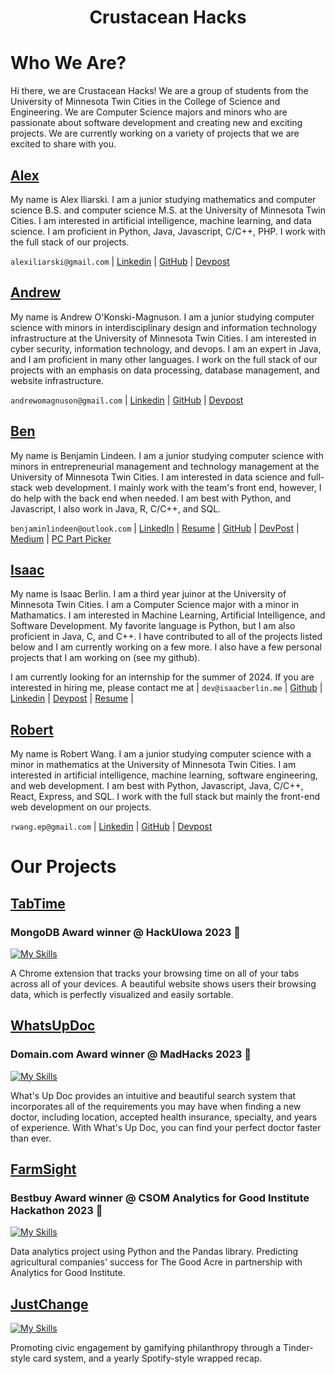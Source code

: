 <h1 align='center'>
  Crustacean Hacks
</h1>

# Who We Are? 
Hi there, we are Crustacean Hacks! We are a group of students from the University of Minnesota Twin Cities in the College of Science and Engineering. We are Computer Science majors and minors who are passionate about software development and creating new and exciting projects. We are currently working on a variety of projects that we are excited to share with you.

## [Alex](https://github.com/alex-iliarski)
My name is Alex Iliarski. I am a junior studying mathematics and computer science B.S. and computer science M.S. at the University of Minnesota Twin Cities. I am interested in artificial intelligence, machine learning, and data science. I am proficient in Python, Java, Javascript, C/C++, PHP. I work with the full stack of our projects. 

`alexiliarski@gmail.com` | [Linkedin](https://www.linkedin.com/in/alex-iliarski/) | [GitHub](https://github.com/alex-iliarski) | [Devpost](https://devpost.com/alex-iliarski)

## [Andrew](https://github.com/i0dev)  
My name is Andrew O'Konski-Magnuson. I am a junior studying computer science with minors in interdisciplinary design and information technology infrastructure at the University of Minnesota Twin Cities. I am interested in cyber security, information technology, and devops. I am an expert in Java, and I am proficient in many other languages. I work on the full stack of our projects with an emphasis on data processing, database management, and website infrastructure. 

`andrewomagnuson@gmail.com` | [Linkedin](https://www.linkedin.com/in/andrewomagnuson/) | [GitHub](https://github.com/i0dev) | [Devpost](https://devpost.com/i0dev)

## [Ben](https://github.com/BenjaminLindeen) 
My name is Benjamin Lindeen. I am a junior studying computer science with minors in entrepreneurial management and technology management at the University of Minnesota Twin Cities. I am interested in data science and full-stack web development. I mainly work with the team's front end, however, I do help with the back end when needed. I am best with Python, and Javascript, I also work in Java, R, C/C++, and SQL. 

`benjaminlindeen@outlook.com` | [LinkedIn](https://www.linkedin.com/in/benjaminlindeen) | [Resume](https://docs.google.com/document/d/1umGJqfcDb26GyK_wBpfdNIRu-HMwFcV4mJjp5U9vrVI/edit?usp=sharing) | [GitHub](https://github.com/BenjaminLindeen) | [DevPost](https://devpost.com/benjaminlindeen?ref_content=user-portfolio&ref_feature=portfolio&ref_medium=global-nav) | [Medium](https://medium.com/@benjaminlindeen) | [PC Part Picker](https://pcpartpicker.com/user/Asian_PC_Guy/saved/)

## [Isaac](https://github.com/isaac-berlin)  
My name is Isaac Berlin. I am a third year juinor at the University of Minnesota Twin Cities. I am a Computer Science major with a minor in Mathamatics. I am interested in Machine Learning, Artificial Intelligence, and Software Development. My favorite language is Python, but I am also proficient in Java, C, and C++. I have contributed to all of the projects listed below and I am currently working on a few more. I also have a few personal projects that I am working on (see my github). 

I am currently looking for an internship for the summer of 2024. If you are interested in hiring me, please contact me at | `dev@isaacberlin.me` | [Github](https://github.com/isaac-berlin) | [Linkedin](https://www.linkedin.com/in/isaac-berlin/) | [Devpost](https://devpost.com/isaac-berlin) | [Resume](resumes/isaac-berlin/Isaac%20Berlin%20Resume%20V2.pdf) |

## [Robert](https://github.com/RWang-Dev)
My name is Robert Wang. I am a junior studying computer science with a minor in mathematics at the University of Minnesota Twin Cities. I am interested in artificial intelligence, machine learning, software engineering, and web development. I am best with Python, Javascript, Java, C/C++, React, Express, and SQL. I work with the full stack but mainly the front-end web development on our projects.

`rwang.ep@gmail.com` | [Linkedin](https://www.linkedin.com/in/rwang523/) | [GitHub](https://github.com/RWang-Dev) | [Devpost](https://devpost.com/RWang-Dev)

# Our Projects

## [TabTime](https://github.com/Crustacean-Hacks/HackUIowa)
### MongoDB Award winner @ HackUIowa 2023 🎉
[![My Skills](https://skillicons.dev/icons?i=python,javascript,flask,html,css,bootstrap,mongodb)](https://skillicons.dev)

A Chrome extension that tracks your browsing time on all of your tabs across all of your devices. A beautiful website shows users their browsing data, which is perfectly visualized and easily sortable. 

## [WhatsUpDoc](https://github.com/Crustacean-Hacks/WhatsUpDoc)
### Domain.com Award winner @ MadHacks 2023 🎉
[![My Skills](https://skillicons.dev/icons?i=python,flask,html,css,bootstrap,mongodb)](https://skillicons.dev)

What's Up Doc provides an intuitive and beautiful search system that incorporates all of the requirements you may have when finding a new doctor, including location, accepted health insurance, specialty, and years of experience. With What's Up Doc, you can find your perfect doctor faster than ever.

## [FarmSight](https://github.com/Crustacean-Hacks/FarmSight)
### Bestbuy Award winner @ CSOM Analytics for Good Institute Hackathon 2023 🎉
[![My Skills](https://skillicons.dev/icons?i=python,javascript,django,react,html,css)](https://skillicons.dev)

Data analytics project using Python and the Pandas library. Predicting agricultural companies' success for The Good Acre in partnership with Analytics for Good Institute. 

## [JustChange](https://github.com/Crustacean-Hacks/JustChange)
[![My Skills](https://skillicons.dev/icons?i=javascript,java,python,mysql,html,css)](https://skillicons.dev)

Promoting civic engagement by gamifying philanthropy through a Tinder-style card system, and a yearly Spotify-style wrapped recap. 
